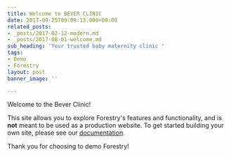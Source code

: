```yaml
---
title: Welcome to BEVER CLINIC
date: 2017-09-25T09:09:13.000+00:00
related_posts:
- _posts/2017-02-12-modern.md
- _posts/2017-08-01-welcome.md
sub_heading: 'Your trusted baby maternity clinic '
tags:
- Demo
- Forestry
layout: post
banner_image: ''

---
```

Welcome to the Bever Clinic!  

This site allows you to explore Forestry's features and functionality, and is **not** meant to be used as a production website. To get started building your own site, please see our [documentation](https://forestry.io/docs/).

Thank you for choosing to demo Forestry!